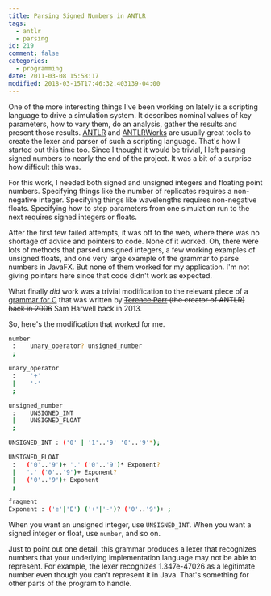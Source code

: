 ```yaml
---
title: Parsing Signed Numbers in ANTLR
tags:
  - antlr
  - parsing
id: 219
comment: false
categories:
  - programming
date: 2011-03-08 15:58:17
modified: 2018-03-15T17:46:32.403139-04:00
---
```


One of the more interesting things I've been working on lately is a scripting language to drive a simulation system. It describes nominal values of key parameters, how to vary them, do an analysis, gather the results and present those results. [ANTLR](http://www.antlr.org/ "ANTLR Home Page") and [ANTLRWorks](http://www.antlr3.org/works/ "ANTLRWorks Home Page") are usually great tools to create the lexer and parser of such a scripting language. That's how I started out this time too. Since I thought it would be trivial, I left parsing signed numbers to nearly the end of the project. It was a bit of a surprise how difficult this was.

<!--more-->For this work, I needed both signed and unsigned integers and floating point numbers. Specifying things like the number of replicates requires a non-negative integer. Specifying things like wavelengths requires non-negative floats. Specifying how to step parameters from one simulation run to the next requires signed integers or floats.

After the first few failed attempts, it was off to the web, where there was no shortage of advice and pointers to code. None of it worked. Oh, there were lots of methods that parsed unsigned integers, a few working examples of unsigned floats, and one very large example of the grammar to parse numbers in JavaFX. But none of them worked for my application. I'm not giving pointers here since that code didn't work as expected.

What finally _did_ work was a trivial modification to the relevant piece of a [grammar for C](https://github.com/antlr/grammars-v4/blob/master/c/C.g4 "An ANTLR Grammar for ANSI C") that was written by ~~[Terence Parr](http://www.cs.usfca.edu/~parrt/ "Terence Parr") (the creator of ANTLR) back in 2006~~  Sam Harwell back in 2013.

So, here's the modification that worked for me.

```bash
number
 :    unary_operator? unsigned_number
 ;

unary_operator
 :    '+'
 |    '-'
 ;

unsigned_number
 :    UNSIGNED_INT
 |    UNSIGNED_FLOAT
 ;

UNSIGNED_INT : ('0' | '1'..'9' '0'..'9'*);

UNSIGNED_FLOAT
 :   ('0'..'9')+ '.' ('0'..'9')* Exponent?
 |   '.' ('0'..'9')+ Exponent?
 |   ('0'..'9')+ Exponent
 ;

fragment
Exponent : ('e'|'E') ('+'|'-')? ('0'..'9')+ ;
```

When you want an unsigned integer, use `UNSIGNED_INT`. When you want a signed integer or float, use `number`, and so on.

Just to point out one detail, this grammar produces a lexer that recognizes numbers that your underlying implementation language may not be able to represent. For example, the lexer recognizes 1.347e-47026 as a legitimate number even though you can't represent it in Java. That's something for other parts of the program to handle.